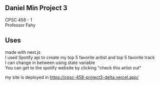 ## Daniel Min Project 3

CPSC 458 - 1 <br />
Professor Fahy<br />

## Uses

made with next.js<br />
I used Spotify api to create my top 5 favorite aritist and top 5 favorite track<br />
I can change in between using state variable<br />
You can get to the spotify website by clicking "check this artist out"<br />

my site is deployed in
https://cpsc-458-project3-delta.vercel.app/

